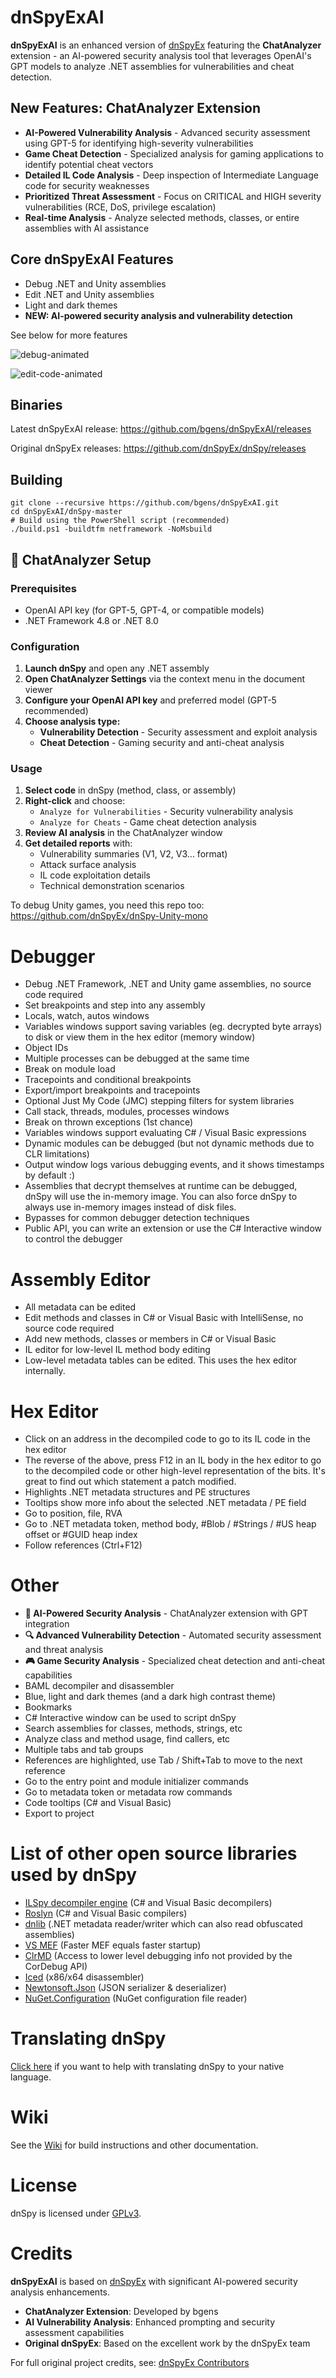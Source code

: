 # dnSpyExAI

**dnSpyExAI** is an enhanced version of [dnSpyEx](https://github.com/dnSpyEx/dnSpy) featuring the **ChatAnalyzer** extension - an AI-powered security analysis tool that leverages OpenAI's GPT models to analyze .NET assemblies for vulnerabilities and cheat detection.

## New Features: ChatAnalyzer Extension

- **AI-Powered Vulnerability Analysis** - Advanced security assessment using GPT-5 for identifying high-severity vulnerabilities
- **Game Cheat Detection** - Specialized analysis for gaming applications to identify potential cheat vectors
- **Detailed IL Code Analysis** - Deep inspection of Intermediate Language code for security weaknesses
- **Prioritized Threat Assessment** - Focus on CRITICAL and HIGH severity vulnerabilities (RCE, DoS, privilege escalation)
- **Real-time Analysis** - Analyze selected methods, classes, or entire assemblies with AI assistance

## Core dnSpyExAI Features

- Debug .NET and Unity assemblies
- Edit .NET and Unity assemblies  
- Light and dark themes
- **NEW: AI-powered security analysis and vulnerability detection**

See below for more features

![debug-animated](images/debug-animated.gif)

![edit-code-animated](images/edit-code-animated.gif)

## Binaries

Latest dnSpyExAI release: https://github.com/bgens/dnSpyExAI/releases

Original dnSpyEx releases: https://github.com/dnSpyEx/dnSpy/releases

## Building

```PS
git clone --recursive https://github.com/bgens/dnSpyExAI.git
cd dnSpyExAI/dnSpy-master
# Build using the PowerShell script (recommended)
./build.ps1 -buildtfm netframework -NoMsbuild
```

## 🤖 ChatAnalyzer Setup

### Prerequisites
- OpenAI API key (for GPT-5, GPT-4, or compatible models)
- .NET Framework 4.8 or .NET 8.0

### Configuration
1. **Launch dnSpy** and open any .NET assembly
2. **Open ChatAnalyzer Settings** via the context menu in the document viewer
3. **Configure your OpenAI API key** and preferred model (GPT-5 recommended)
4. **Choose analysis type:**
   - **Vulnerability Detection** - Security assessment and exploit analysis
   - **Cheat Detection** - Gaming security and anti-cheat analysis

### Usage
1. **Select code** in dnSpy (method, class, or assembly)
2. **Right-click** and choose:
   - `Analyze for Vulnerabilities` - Security vulnerability analysis
   - `Analyze for Cheats` - Game cheat detection analysis
3. **Review AI analysis** in the ChatAnalyzer window
4. **Get detailed reports** with:
   - Vulnerability summaries (V1, V2, V3... format)
   - Attack surface analysis
   - IL code exploitation details
   - Technical demonstration scenarios

To debug Unity games, you need this repo too: https://github.com/dnSpyEx/dnSpy-Unity-mono

# Debugger

- Debug .NET Framework, .NET and Unity game assemblies, no source code required
- Set breakpoints and step into any assembly
- Locals, watch, autos windows
- Variables windows support saving variables (eg. decrypted byte arrays) to disk or view them in the hex editor (memory window)
- Object IDs
- Multiple processes can be debugged at the same time
- Break on module load
- Tracepoints and conditional breakpoints
- Export/import breakpoints and tracepoints
- Optional Just My Code (JMC) stepping filters for system libraries
- Call stack, threads, modules, processes windows
- Break on thrown exceptions (1st chance)
- Variables windows support evaluating C# / Visual Basic expressions
- Dynamic modules can be debugged (but not dynamic methods due to CLR limitations)
- Output window logs various debugging events, and it shows timestamps by default :)
- Assemblies that decrypt themselves at runtime can be debugged, dnSpy will use the in-memory image. You can also force dnSpy to always use in-memory images instead of disk files.
- Bypasses for common debugger detection techniques
- Public API, you can write an extension or use the C# Interactive window to control the debugger

# Assembly Editor

- All metadata can be edited
- Edit methods and classes in C# or Visual Basic with IntelliSense, no source code required
- Add new methods, classes or members in C# or Visual Basic
- IL editor for low-level IL method body editing
- Low-level metadata tables can be edited. This uses the hex editor internally.

# Hex Editor

- Click on an address in the decompiled code to go to its IL code in the hex editor
- The reverse of the above, press F12 in an IL body in the hex editor to go to the decompiled code or other high-level representation of the bits. It's great to find out which statement a patch modified.
- Highlights .NET metadata structures and PE structures
- Tooltips show more info about the selected .NET metadata / PE field
- Go to position, file, RVA
- Go to .NET metadata token, method body, #Blob / #Strings / #US heap offset or #GUID heap index
- Follow references (Ctrl+F12)

# Other

- **🤖 AI-Powered Security Analysis** - ChatAnalyzer extension with GPT integration
- **🔍 Advanced Vulnerability Detection** - Automated security assessment and threat analysis
- **🎮 Game Security Analysis** - Specialized cheat detection and anti-cheat capabilities
- BAML decompiler and disassembler
- Blue, light and dark themes (and a dark high contrast theme)
- Bookmarks
- C# Interactive window can be used to script dnSpy
- Search assemblies for classes, methods, strings, etc
- Analyze class and method usage, find callers, etc
- Multiple tabs and tab groups
- References are highlighted, use Tab / Shift+Tab to move to the next reference
- Go to the entry point and module initializer commands
- Go to metadata token or metadata row commands
- Code tooltips (C# and Visual Basic)
- Export to project

# List of other open source libraries used by dnSpy

- [ILSpy decompiler engine](https://github.com/icsharpcode/ILSpy) (C# and Visual Basic decompilers)
- [Roslyn](https://github.com/dotnet/roslyn) (C# and Visual Basic compilers)
- [dnlib](https://github.com/0xd4d/dnlib) (.NET metadata reader/writer which can also read obfuscated assemblies)
- [VS MEF](https://github.com/microsoft/vs-mef) (Faster MEF equals faster startup)
- [ClrMD](https://github.com/microsoft/clrmd) (Access to lower level debugging info not provided by the CorDebug API)
- [Iced](https://github.com/icedland/iced) (x86/x64 disassembler)
- [Newtonsoft.Json](https://github.com/JamesNK/Newtonsoft.Json) (JSON serializer & deserializer)
- [NuGet.Configuration](https://github.com/NuGet/NuGet.Client) (NuGet configuration file reader)

# Translating dnSpy

[Click here](https://crowdin.com/project/dnspy) if you want to help with translating dnSpy to your native language.

# Wiki

See the [Wiki](https://github.com/dnSpyEx/dnSpy/wiki) for build instructions and other documentation.

# License

dnSpy is licensed under [GPLv3](dnSpy/dnSpy/LicenseInfo/GPLv3.txt).

# Credits

**dnSpyExAI** is based on [dnSpyEx](https://github.com/dnSpyEx/dnSpy) with significant AI-powered security analysis enhancements.

- **ChatAnalyzer Extension**: Developed by bgens
- **AI Vulnerability Analysis**: Enhanced prompting and security assessment capabilities
- **Original dnSpyEx**: Based on the excellent work by the dnSpyEx team

For full original project credits, see: [dnSpyEx Contributors](https://github.com/dnSpyEx/dnSpy/graphs/contributors)
